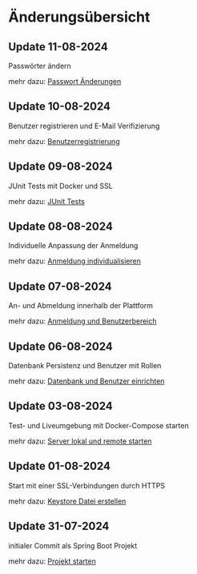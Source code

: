 # Änderungsübersicht

## Update 11-08-2024
Passwörter ändern

mehr dazu: [Passwort Änderungen](09_password_changing.md)

## Update 10-08-2024
Benutzer registrieren und E-Mail Verifizierung

mehr dazu: [Benutzerregistrierung](08_registeration.md)

## Update 09-08-2024
JUnit Tests mit Docker und SSL

mehr dazu: [JUnit Tests](07_test_cases_with_docker.md)

## Update 08-08-2024
Individuelle Anpassung der Anmeldung

mehr dazu: [Anmeldung individualisieren](06_custom_auth.md)

## Update 07-08-2024
An- und Abmeldung innerhalb der Plattform

mehr dazu: [Anmeldung und Benutzerbereich](05_login_page.md)

## Update 06-08-2024
Datenbank Persistenz und Benutzer mit Rollen

mehr dazu: [Datenbank und Benutzer einrichten](04_user_and_database.md)

## Update 03-08-2024
Test- und Liveumgebung mit Docker-Compose starten

mehr dazu: [Server lokal und remote starten](03_start_by_docker.md)

## Update 01-08-2024
Start mit einer SSL-Verbindungen durch HTTPS

mehr dazu: [Keystore Datei erstellen](02_crate_keystore.md)

## Update 31-07-2024
initialer Commit als Spring Boot Projekt

mehr dazu: [Projekt starten](01_start_project.md)
